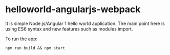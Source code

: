 # helloworld-angularjs-webpack

It is simple Node.js/Angular 1 hello world application. The main point here is using ES6 syntax and new features such as modules import.

To run the app:
```
npm run build && npm start
```
